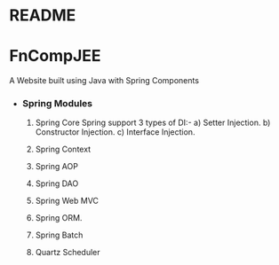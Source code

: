 # README

# FnCompJEE
A Website built using Java with Spring Components


- ### Spring Modules
	1) Spring Core
	Spring support 3 types of DI:-
		a) Setter Injection.
		b) Constructor Injection.
		c) Interface Injection.
	
	2) Spring Context
	3) Spring AOP
	4) Spring DAO
	5) Spring Web MVC
	6) Spring ORM.
	7) Spring Batch
	8) Quartz Scheduler